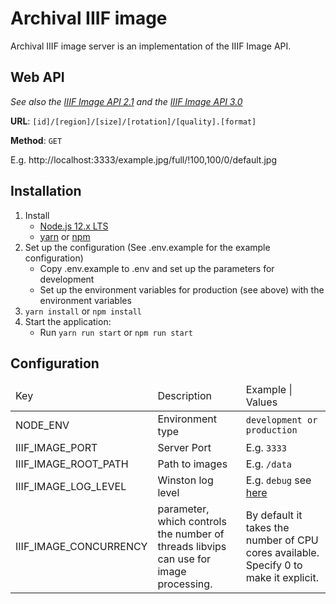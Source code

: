 # Archival IIIF image

Archival IIIF image server is an implementation of the IIIF Image API.

## Web API

_See also the [IIIF Image API 2.1](https://iiif.io/api/image/2.1/) 
and the [IIIF Image API 3.0](https://iiif.io/api/image/3.0/)_

**URL**: `[id]/[region]/[size]/[rotation]/[quality].[format]`

**Method**: `GET`

E.g. http://localhost:3333/example.jpg/full/!100,100/0/default.jpg

## Installation

1. Install
    * [Node.js 12.x LTS](https://nodejs.org/en)
    * [yarn](https://yarnpkg.com) or [npm](https://www.npmjs.com)
1. Set up the configuration (See .env.example for the example configuration)
    * Copy .env.example to .env and set up the parameters for development
    * Set up the environment variables for production (see above)
    with the environment variables
1. `yarn install` or `npm install`
1. Start the application:
    * Run `yarn run start` or `npm run start`

## Configuration

<table>
    <thead>
        <tr>
            <td>Key</td>
            <td>Description</td>
            <td>Example | Values</td>
        </tr>
    </thead>
    <tbody>
        <tr>
            <td>NODE_ENV</td>
            <td>Environment type</td>
            <td><code>development or production</code></td>
        </tr>
        <tr>
            <td>IIIF_IMAGE_PORT</td>
            <td>Server Port</td>
            <td>E.g. <code>3333</code></td>
        </tr>
        <tr>
            <td>IIIF_IMAGE_ROOT_PATH</td>
            <td>Path to images</td>
            <td>E.g. <code>/data</code></td>
        </tr>
        <tr>
            <td>IIIF_IMAGE_LOG_LEVEL</td>
            <td>Winston log level</td>
            <td>E.g. <code>debug</code> see <a href="https://github.com/winstonjs/winston#logging-levels">here</a></td>
        </tr>
        <tr>
            <td>IIIF_IMAGE_CONCURRENCY</td>
            <td>parameter, which controls the number of threads libvips can use for image processing.</td>
            <td>By default it takes the number of CPU cores available. Specify 0 to make it explicit.</td>
        </tr>
    </tbody>
</table>
